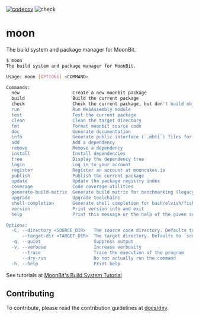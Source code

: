 [![codecov](https://codecov.io/gh/moonbitlang/moon/graph/badge.svg?token=Wsok0pPEvI)](https://codecov.io/gh/moonbitlang/moon)
![check](https://github.com/moonbitlang/moon/actions/workflows/ci.yml/badge.svg)

# moon

The build system and package manager for MoonBit.

```bash
$ moon              
The build system and package manager for MoonBit.

Usage: moon [OPTIONS] <COMMAND>

Commands:
  new                    Create a new moonbit package
  build                  Build the current package
  check                  Check the current package, but don't build object files
  run                    Run WebAssembly module
  test                   Test the current package
  clean                  Clean the target directory
  fmt                    Format moonbit source code
  doc                    Generate documentation
  info                   Generate public interface (`.mbti`) files for all packages in the module
  add                    Add a dependency
  remove                 Remove a dependency
  install                Install dependencies
  tree                   Display the dependency tree
  login                  Log in to your account
  register               Register an account at mooncakes.io
  publish                Publish the current package
  update                 Update the package registry index
  coverage               Code coverage utilities
  generate-build-matrix  Generate build matrix for benchmarking (legacy feature)
  upgrade                Upgrade toolchains
  shell-completion       Generate shell completion for bash/elvish/fish/pwsh/zsh to stdout
  version                Print version info and exit
  help                   Print this message or the help of the given subcommand(s)

Options:
  -C, --directory <SOURCE_DIR>   The source code directory. Defaults to the current directory
      --target-dir <TARGET_DIR>  The target directory. Defaults to `source_dir/target`
  -q, --quiet                    Suppress output
  -v, --verbose                  Increase verbosity
      --trace                    Trace the execution of the program
      --dry-run                  Do not actually run the command
  -h, --help                     Print help
```

See tutorials at
[MoonBit's Build System Tutorial](https://moonbitlang.github.io/moon/tutorial.html)

## Contributing

To contribute, please read the contribution guidelines at
[docs/dev](./docs/dev/README.md).
